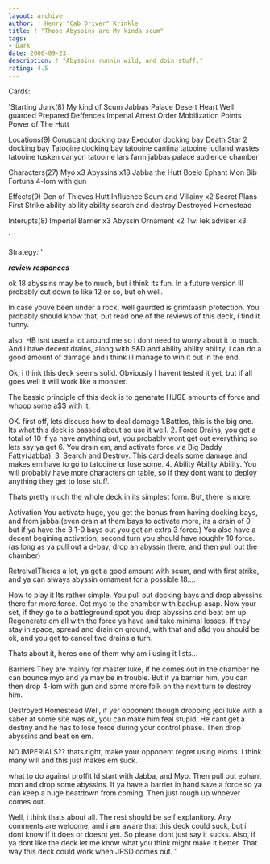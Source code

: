 ```yaml
---
layout: archive
author: ! Henry "Cab Driver" Krinkle
title: ! "Those Abyssins are My kinda scum"
tags:
- Dark
date: 2000-09-23
description: ! "Abyssins runnin wild, and doin stuff."
rating: 4.5
---
```

Cards: 

'Starting Junk(8)
My kind of Scum
Jabbas Palace
Desert Heart
Well guarded
Prepared Deffences
Imperial Arrest Order
Mobilization Points
Power of The Hutt

Locations(9)
Coruscant docking bay
Executor docking bay
Death Star 2 docking bay
Tatooine docking bay
tatooine cantina
tatooine judland wastes
tatooine tusken canyon
tatooine lars farm
jabbas palace audience chamber

Characters(27)
Myo x3
Abyssins x18
Jabba the Hutt
Boelo
Ephant Mon
Bib Fortuna
4-lom with gun


Effects(9)
Den of Thieves
Hutt Influence
Scum and Villainy x2
Secret Plans
First Strike
ability ability ability
search and destroy
Destroyed Homestead

Interupts(8)
Imperial Barrier x3
Abyssin Ornament x2
Twi lek adviser x3





'

Strategy: '

***review responces***

ok 18 abyssins may be to much, but i think its fun. In a future version ill probably cut down to like 12 or so, but oh well.

In case youve been under a rock, well gaurded is grimtaash protection. You probably should know that, but read one of the reviews of this deck, i find it funny.

also, HB isnt used a lot around me so i dont need to worry about it to much. And i have decent drains, along with S&D and ability ability ability, i can do a good amount of damage and i think ill manage to win it out in the end.




Ok, i think this deck seems solid. Obviously I havent tested it yet, but if all goes well it will work like a monster.

The bassic principle of this deck is to generate HUGE amounts of force and whoop some a$$ with it.

OK. first off, lets discuss how to deal damage
1.Battles, this is the big one. Its what this deck is bassed about so use it well.
2. Force Drains, you get a total of 10 if ya have anything out, you probably wont get out everything so lets say ya get 6. You drain em, and activate force via Big Daddy Fatty(Jabba).
3. Search and Destroy. This card deals some damage and makes em have to go to tatooine or lose some.
4. Ability Ability Ability. You will probably have more characters on table, so if they dont want to deploy anything they get to lose stuff.

Thats pretty much the whole deck in its simplest form. But, there is more.

Activation You activate huge, you get the bonus from having docking bays, and from jabba.(even drain at them bays to activate more, its a drain of 0 but if ya have the 3 1-0 bays out you get an extra 3 force.) You also have a decent begining activation, second turn you should have roughly 10 force.(as long as ya pull out a d-bay, drop an abyssin there, and then pull out the chamber)

RetreivalTheres a lot, ya get a good amount with scum, and with first strike, and ya can always abyssin ornament for a possible 18....

How to play it Its rather simple. You pull out docking bays and drop abyssins there for more force. Get myo to the chamber with backup asap. Now your set, if they go to a battleground spot you drop abyssins and beat em up. Regenerate em all with the force ya have and take minimal losses. If they stay in space, spread and drain on ground, with that and s&d you should be ok, and you get to cancel two drains a turn.

Thats about it, heres one of them why am i using it lists...

Barriers They are mainly for master luke, if he comes out in the chamber he can bounce myo and ya may be in trouble. But if ya barrier him, you can then drop 4-lom with gun and some more folk on the next turn to destroy him.

Destroyed Homestead Well, if yer opponent though dropping jedi luke with a saber at some site was ok, you can make him feal stupid. He cant get a destiny and he has to lose force during your control phase. Then drop abyssins and beat on em.

NO IMPERIALS?? thats right, make your opponent regret using eloms. I think many will and this just makes em suck.

what to do against proffit Id start with Jabba, and Myo. Then pull out ephant mon and drop some abyssins. If ya have a barrier in hand save a force so ya can keep a huge beatdown from coming. Then just rough up whoever comes out.

Well, i think thats about all. The rest should be self explanitory. Any comments are welcome, and i am aware that this deck could suck, but i dont know if it does or doesnt yet. So please dont just say it sucks. Also, if ya dont like the deck let me know what you think might make it better. That way this deck could work when JPSD comes out.	   '